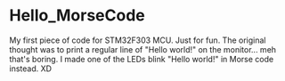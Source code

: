 # Hello_MorseCode
My first piece of code for STM32F303 MCU. Just for fun.
The original thought was to print a regular line of "Hello world!" on the monitor... meh that's boring. I made one of the LEDs blink "Hello world!" in Morse code instead. XD
